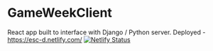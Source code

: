 # GameWeekClient

React app built to interface with Django / Python server.
Deployed - https://esc-d.netlify.com/
[![Netlify Status](https://api.netlify.com/api/v1/badges/5ceef206-98e5-4f22-b6ca-84a15bb7591e/deploy-status)](https://app.netlify.com/sites/hopeful-leavitt-0a258d/deploys)
